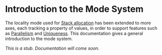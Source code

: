 # Introduction to the Mode System

The locality mode used for [Stack allocation](../stack/intro.md) has been
extended to more axes, each tracking a property of values, in order to support
features such as [Parallelism](../parallelism/intro.md) and
[Uniqueness](../uniqueness/intro.md). This documentation gives a general
introduction to the mode system.

*This is a stub. Documentation will come soon.*
